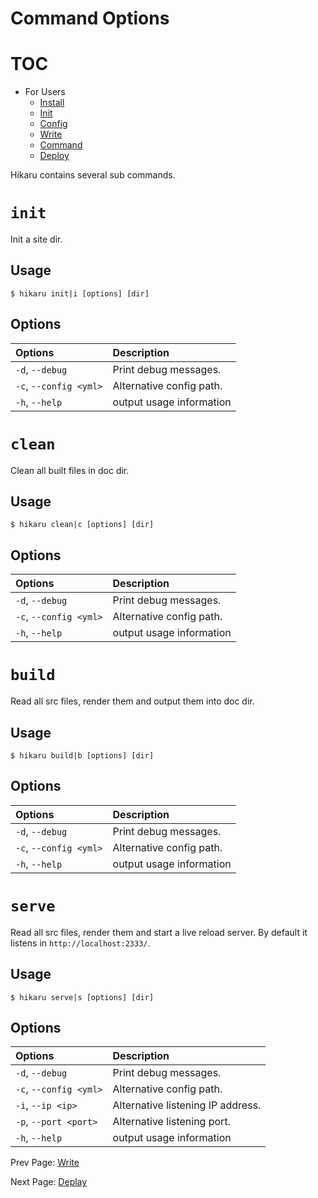 Command Options
===============

# TOC

- For Users
	- [Install](install.md)
	- [Init](init.md)
	- [Config](config.md)
	- [Write](write.md)
	- [Command](command.md)
	- [Deploy](deploy.md)

Hikaru contains several sub commands.

# `init`

Init a site dir.

## Usage

```
$ hikaru init|i [options] [dir]
```

## Options

| Options                | Description              |
| :--------------------- | :----------------------- |
| `-d`, `--debug`        | Print debug messages.    |
| `-c`, `--config <yml>` | Alternative config path. |
| `-h`, `--help`         | output usage information |

# `clean`

Clean all built files in doc dir.

## Usage

```
$ hikaru clean|c [options] [dir]
```

## Options

| Options                | Description              |
| :--------------------- | :----------------------- |
| `-d`, `--debug`        | Print debug messages.    |
| `-c`, `--config <yml>` | Alternative config path. |
| `-h`, `--help`         | output usage information |

# `build`

Read all src files, render them and output them into doc dir.

## Usage

```
$ hikaru build|b [options] [dir]
```

## Options

| Options                | Description              |
| :--------------------- | :----------------------- |
| `-d`, `--debug`        | Print debug messages.    |
| `-c`, `--config <yml>` | Alternative config path. |
| `-h`, `--help`         | output usage information |

# `serve`

Read all src files, render them and start a live reload server. By default it listens in `http://localhost:2333/`.

## Usage

```
$ hikaru serve|s [options] [dir]
```

## Options

| Options                | Description                       |
| :--------------------- | :-------------------------------- |
| `-d`, `--debug`        | Print debug messages.             |
| `-c`, `--config <yml>` | Alternative config path.          |
| `-i`, `--ip <ip>`      | Alternative listening IP address. |
| `-p`, `--port <port>`  | Alternative listening port.       |
| `-h`, `--help`         | output usage information          |

Prev Page: [Write](write.md)

Next Page: [Deplay](deploy.md)
